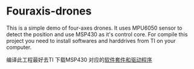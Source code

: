 # Fouraxis-drones  

This is a simple demo of four-axes drones. It uses MPU6050 sensor to detect the position and use MSP430 as it's control core.
For compile this project you need to install softwares and harddrives from TI on your computer.    

编译此工程最好去TI 下载MSP430 对应的[软件套件和驱动程序](https://e2echina.ti.com/question_answer/microcontrollers/msp430/f/55/t/17817) 
